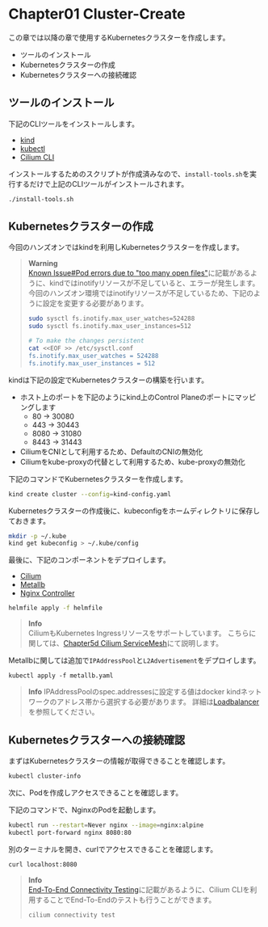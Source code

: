 # Chapter01 Cluster-Create

この章では以降の章で使用するKubernetesクラスターを作成します。

- ツールのインストール
- Kubernetesクラスターの作成
- Kubernetesクラスターへの接続確認

## ツールのインストール

下記のCLIツールをインストールします。

- [kind](https://kind.sigs.k8s.io/docs/user/quick-start/#installation)
- [kubectl](https://kubernetes.io/ja/docs/tasks/tools/install-kubectl/#install-kubectl-on-linux)
- [Cilium CLI](https://docs.cilium.io/en/stable/gettingstarted/k8s-install-default/#cilium-quick-installation)

インストールするためのスクリプトが作成済みなので、`install-tools.sh`を実行するだけで上記のCLIツールがインストールされます。

```bash
./install-tools.sh
```

## Kubernetesクラスターの作成

今回のハンズオンではkindを利用しKubernetesクラスターを作成します。

> **Warning**  
> [Known Issue#Pod errors due to "too many open files"](https://kind.sigs.k8s.io/docs/user/known-issues/#pod-errors-due-to-too-many-open-files)に記載があるように、kindではinotifyリソースが不足していると、エラーが発生します。
> 今回のハンズオン環境ではinotifyリソースが不足しているため、下記のように設定を変更する必要があります。
> ```bash
> sudo sysctl fs.inotify.max_user_watches=524288
> sudo sysctl fs.inotify.max_user_instances=512
>
> # To make the changes persistent
> cat <<EOF >> /etc/sysctl.conf
> fs.inotify.max_user_watches = 524288
> fs.inotify.max_user_instances = 512
> ```

kindは下記の設定でKubernetesクラスターの構築を行います。
- ホスト上のポートを下記のようにkind上のControl Planeのポートにマッピングします
  -   80 -> 30080
  -  443 -> 30443
  - 8080 -> 31080
  - 8443 -> 31443
- CiliumをCNIとして利用するため、DefaultのCNIの無効化
- Ciliumをkube-proxyの代替として利用するため、kube-proxyの無効化


下記のコマンドでKubernetesクラスターを作成します。

```bash
kind create cluster --config=kind-config.yaml
```

Kubernetesクラスターの作成後に、kubeconfigをホームディレクトリに保存しておきます。

```bash
mkdir -p ~/.kube
kind get kubeconfig > ~/.kube/config
```

最後に、下記のコンポーネントをデプロイします。

- [Cilium](https://cilium.io/)
- [Metallb](https://metallb.universe.tf/)
- [Nginx Controller](https://docs.nginx.com/nginx-ingress-controller/)

```bash
helmfile apply -f helmfile
```

> **Info**  
> CiliumもKubernetes Ingressリソースをサポートしています。
> こちらに関しては、[Chapter5d Cilium ServiceMesh](./../chapter05d_cilium-servicemesh/)にて説明します。

Metallbに関しては追加で`IPAddressPool`と`L2Advertisement`をデプロイします。

```console
kubectl apply -f metallb.yaml
```

> **Info**
> IPAddressPoolのspec.addressesに設定する値はdocker kindネットワークのアドレス帯から選択する必要があります。
> 詳細は[Loadbalancer](https://kind.sigs.k8s.io/docs/user/loadbalancer/)を参照してください。

## Kubernetesクラスターへの接続確認

まずはKubernetesクラスターの情報が取得できることを確認します。

```bash
kubectl cluster-info
```

次に、Podを作成しアクセスできることを確認します。

下記のコマンドで、NginxのPodを起動します。

```bash
kubectl run --restart=Never nginx --image=nginx:alpine
kubectl port-forward nginx 8080:80
```

別のターミナルを開き、curlでアクセスできることを確認します。

```bash
curl localhost:8080
```

> **Info**  
> [End-To-End Connectivity Testing](https://docs.cilium.io/en/stable/contributing/testing/e2e/#end-to-end-connectivity-testing)に記載があるように、Cilium CLIを利用することでEnd-To-Endのテストも行うことができます。
> ```bash
> cilium connectivity test
> ```

